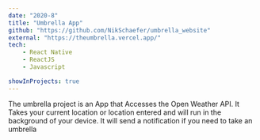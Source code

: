 ```yaml
---
date: "2020-8"
title: "Umbrella App"
github: "https://github.com/NikSchaefer/umbrella_website"
external: "https://theumbrella.vercel.app/"
tech:
    - React Native
    - ReactJS
    - Javascript

showInProjects: true
---
```


The umbrella project is an App that Accesses the Open Weather API. It Takes your
current location or location entered and will run in the background of your
device. It will send a notification if you need to take an umbrella
